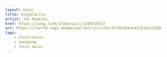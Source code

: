 ```yaml
---
layout: music
title: Singularity
artist: Jon Hopkins
href: https://song.link/album/us/i/1349736537
art: https://lastfm-img2.akamaized.net/i/u/174s/47f8536eae417634a13320f7fed4e2d9.jpg
tags:
    - electronics
    - sweeping
    - focus music
---
```


